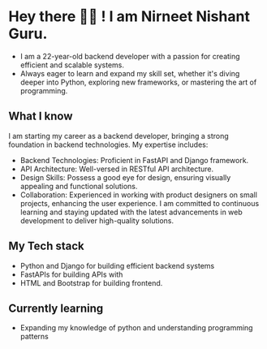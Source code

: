 # Hey there 👋🏻 ! I am Nirneet Nishant Guru.
- I am a 22-year-old backend developer with a passion for creating efficient and scalable systems.
- Always eager to learn and expand my skill set, whether it's diving deeper into Python, exploring new frameworks, or mastering the art of programming.

## What I know
I am starting my career as a backend developer, bringing a strong foundation in backend technologies. My expertise includes:
- Backend Technologies: Proficient in FastAPI and Django framework.
- API Architecture: Well-versed in RESTful API architecture.
- Design Skills: Possess a good eye for design, ensuring visually appealing and functional solutions.
- Collaboration: Experienced in working with product designers on small projects, enhancing the user experience.
I am committed to continuous learning and staying updated with the latest advancements in web development to deliver high-quality solutions. 

## My Tech stack
- Python and Django for building efficient backend systems
- FastAPIs for building APIs with
- HTML and Bootstrap for building frontend.
  
## Currently learning
- Expanding my knowledge of python and understanding programming patterns
